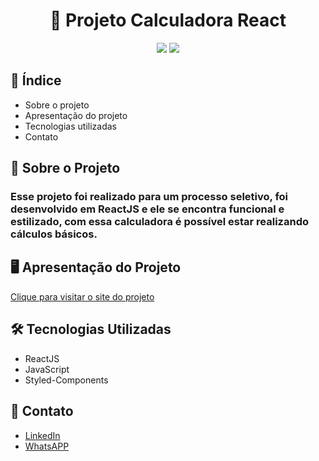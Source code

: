 <div align=center>
<h1> 🧮 Projeto Calculadora React</h1> <img src='https://camo.githubusercontent.com/a45bd10a7ea5a30b5665d9869b0ce1324fa90350/68747470733a2f2f696d672e736869656c64732e696f2f62616467652f7374617475732d6163746976652d737563636573732e737667'></img>
<img src='https://camo.githubusercontent.com/890acbdcb87868b382af9a4b1fac507b9659d9bf/68747470733a2f2f696d672e736869656c64732e696f2f62616467652f6c6963656e73652d4d49542d626c75652e737667'></img>
</div>


## 📑 Índice
* Sobre o projeto
* Apresentação do projeto
* Tecnologias utilizadas
* Contato

## 📝 Sobre o Projeto
### Esse projeto foi realizado para um processo seletivo, foi desenvolvido em ReactJS e ele se encontra funcional e estilizado, com essa calculadora é possível estar realizando cálculos básicos.

## 🖥️ Apresentação do Projeto
[Clique para visitar o site do projeto](http://common-flower.surge.sh/)

## 🛠️ Tecnologias Utilizadas
* ReactJS
* JavaScript
* Styled-Components

## 📧 Contato
* [LinkedIn](https://www.linkedin.com/in/pablo-silas/)
* [WhatsAPP](https://api.whatsapp.com/send?phone=5511930238116)



